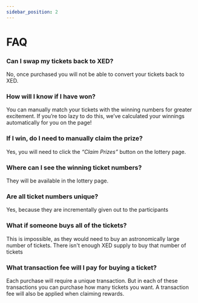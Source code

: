```yaml
---
sidebar_position: 2
---
```


# FAQ

### Can I swap my tickets back to XED?

No, once purchased you will not be able to convert your tickets back to XED.

### How will I know if I have won?

You can manually match your tickets with the winning numbers for greater excitement. If you’re too lazy to do this, we’ve calculated your winnings automatically for you on the page!

### If I win, do I need to manually claim the prize?

Yes, you will need to click the *“Claim Prizes”* button on the lottery page.

### Where can I see the winning ticket numbers?

They will be available in the lottery page.

### Are all ticket numbers unique?

Yes, because they are incrementally given out to the participants

### What if someone buys all of the tickets?

This is impossible, as they would need to buy an astronomically large number of tickets. There isn't enough XED supply to buy that number of tickets

### What transaction fee will I pay for buying a ticket?

Each purchase will require a unique transaction. But in each of these transactions you can purchase how many tickets you want. A transaction fee will also be applied when claiming rewards.
